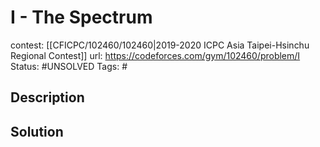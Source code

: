 # I - The Spectrum

contest: [[CFICPC/102460/102460|2019-2020 ICPC Asia Taipei-Hsinchu Regional Contest]]
url: https://codeforces.com/gym/102460/problem/I
Status: #UNSOLVED
Tags: #

## Description

## Solution

